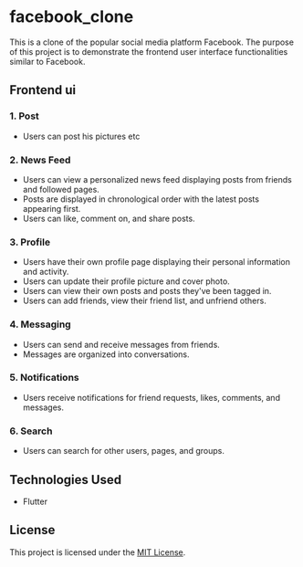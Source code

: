 # facebook_clone
This is a clone of the popular social media platform Facebook. The purpose of this project is to demonstrate the frontend user interface functionalities similar to Facebook.

## Frontend ui

### 1. Post
- Users can post his pictures etc

### 2. News Feed
- Users can view a personalized news feed displaying posts from friends and followed pages.
- Posts are displayed in chronological order with the latest posts appearing first.
- Users can like, comment on, and share posts.

### 3. Profile
- Users have their own profile page displaying their personal information and activity.
- Users can update their profile picture and cover photo.
- Users can view their own posts and posts they've been tagged in.
- Users can add friends, view their friend list, and unfriend others.

### 4. Messaging
- Users can send and receive messages from friends.
- Messages are organized into conversations.

### 5. Notifications
- Users receive notifications for friend requests, likes, comments, and messages.

### 6. Search
- Users can search for other users, pages, and groups.

## Technologies Used
- Flutter

## License
This project is licensed under the [MIT License](LICENSE).
